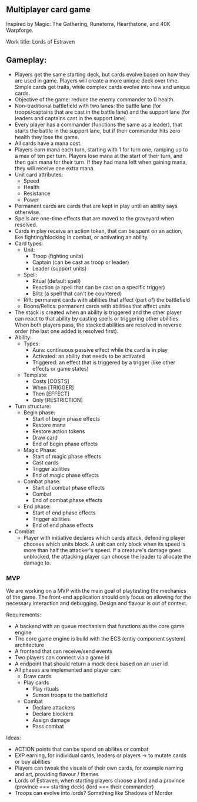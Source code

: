 ## Multiplayer card game

Inspired by Magic: The Gathering, Runeterra, Hearthstone, and 40K Warpforge.

Work title: Lords of Estraven

## Gameplay:

- Players get the same starting deck, but cards evolve based on how they are used in game. Players will create a more unique deck over time. Simple cards get traits, while complex cards evolve into new and unique cards.
- Objective of the game: reduce the enemy commander to 0 health.
- Non-traditional battlefield with two lanes: the battle lane (for troops/captains that are cast in the battle lane) and the support lane (for leaders and captains cast in the support lane).
- Every player has a commander (functions the same as a leader), that starts the battle in the support lane, but if their commander hits zero health they lose the game.
- All cards have a mana cost.
- Players earn mana each turn, starting with 1 for turn one, ramping up to a max of ten per turn. Players lose mana at the start of their turn, and then gain mana for their turn. If they had mana left when gaining mana, they will receive one extra mana.
- Unit card attributes:
  - Speed
  - Health
  - Resistance
  - Power
- Permanent cards are cards that are kept in play until an ability says otherwise.
- Spells are one-time effects that are moved to the graveyard when resolved.
- Cards in play receive an action token, that can be spent on an action, like fighting/blocking in combat, or activating an ability.
- Card types:
  - Unit:
    - Troop (fighting units)
    - Captain (can be cast as troop or leader)
    - Leader (support units)
  - Spell:
    - Ritual (default spell)
    - Reaction (a spell that can be cast on a specific trigger)
    - Blitz (a spell that can't be countered)
  - Rift: permanent cards with abilities that affect (part of) the battlefield
  - Boons/Relics: permanent cards with abilities that affect units
- The stack is created when an ability is triggered and the other player can react to that ability by casting spells or triggering other abilities. When both players pass, the stacked abilities are resolved in reverse order (the last one added is resolved first).
- Ability:
  - Types:
    - Aura: continuous passive effect while the card is in play
    - Activated: an ability that needs to be activated
    - Triggered: an effect that is triggered by a trigger (like other effects or game states)
  - Template:
    - Costs [COSTS]
    - When [TRIGGER]
    - Then [EFFECT]
    - Only [RESTRICTION]
- Turn structure:
  - Begin phase:
    - Start of begin phase effects
    - Restore mana
    - Restore action tokens
    - Draw card
    - End of begin phase effects
  - Magic Phase:
    - Start of magic phase effects
    - Cast cards
    - Trigger abilities
    - End of magic phase effects
  - Combat phase:
    - Start of combat phase effects
    - Combat
    - End of combat phase effects
  - End phase:
    - Start of end phase effects
    - Trigger abilities
    - End of end phase effects
- Combat:
  - Player with initiative declares which cards attack, defending player chooses which units block. A unit can only block when its speed is more than half the attacker's speed. If a creature's damage goes unblocked, the attacking player can choose the leader to allocate the damage to.

### MVP

We are working on a MVP with the main goal of playtesting the mechanics of the game. The front-end application should only focus on allowing for the necessary interaction and debugging. Design and flavour is out of context.

Requirements:

- A backend with an queue mechanism that functions as the core game engine
- The core game engine is build with the ECS (entiy component system) architecture
- A frontend that can receive/send events
- Two players can connect via a game id
- A endpoint that should return a mock deck based on an user id
- All phases are implemented and player can:
  - Draw cards
  - Play cards
    - Play rituals
    - Sumon troops to the battlefield
  - Combat
    - Declare attackers
    - Declare blockers
    - Assign damage
    - Pass combat

Ideas:

- ACTION points that can be spend on abilites or combat
- EXP earning, for individual cards, leaders or players -> to mutate cards or buy abilities
- Players can tweak the visuals of their own cards, for example naming and art, providing flavour / themes
- Lords of Estraven, when starting players choose a lord and a province (province === starting deck) (lord === their commander)
- Troops can evolve into lords? Something like Shadows of Mordor
